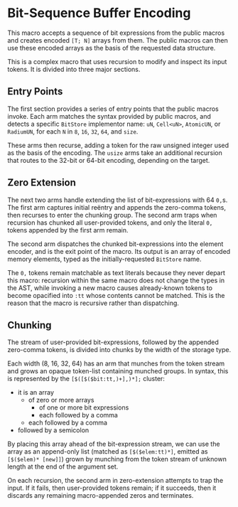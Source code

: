 # Bit-Sequence Buffer Encoding

This macro accepts a sequence of bit expressions from the public macros and
creates encoded `[T; N]` arrays from them. The public macros can then use these
encoded arrays as the basis of the requested data structure.

This is a complex macro that uses recursion to modify and inspect its input
tokens. It is divided into three major sections.

## Entry Points

The first section provides a series of entry points that the public macros
invoke. Each arm matches the syntax provided by public macros, and detects a
specific `BitStore` implementor name: `uN`, `Cell<uN>`, `AtomicUN`, or
`RadiumUN`, for each `N` in `8`, `16`, `32`, `64`, and `size`.

These arms then recurse, adding a token for the raw unsigned integer used as the
basis of the encoding. The `usize` arms take an additional recursion that routes
to the 32-bit or 64-bit encoding, depending on the target.

## Zero Extension

The next two arms handle extending the list of bit-expressions with 64 `0,`s.
The first arm captures initial reëntry and appends the zero-comma tokens, then
recurses to enter the chunking group. The second arm traps when recursion has
chunked all user-provided tokens, and only the literal `0,` tokens appended by
the first arm remain.

The second arm dispatches the chunked bit-expressions into the element encoder,
and is the exit point of the macro. Its output is an array of encoded memory
elements, typed as the initially-requested `BitStore` name.

The `0,` tokens remain matchable as text literals because they never depart
this macro: recursion within the same macro does not change the types in the
AST, while invoking a new macro causes already-known tokens to become opacified
into `:tt` whose contents cannot be matched. This is the reason that the macro
is recursive rather than dispatching.

## Chunking

The stream of user-provided bit-expressions, followed by the appended zero-comma
tokens, is divided into chunks by the width of the storage type.

Each width (8, 16, 32, 64) has an arm that munches from the token stream and
grows an opaque token-list containing munched groups. In syntax, this is
represented by the `[$([$($bit:tt,)+],)*];` cluster:

- it is an array
  - of zero or more arrays
    - of one or more bit expressions
    - each followed by a comma
  - each followed by a comma
- followed by a semicolon

By placing this array ahead of the bit-expression stream, we can use the array
as an append-only list (matched as `[$($elem:tt)*]`, emitted as
`[$($elem)* [new]]`) grown by munching from the token stream of unknown length
at the end of the argument set.

On each recursion, the second arm in zero-extension attempts to trap the input.
If it fails, then user-provided tokens remain; if it succeeds, then it discards
any remaining macro-appended zeros and terminates.

